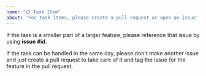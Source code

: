 ```yaml
---
name: "📋 Task Item"
about: 'For task items, please create a pull request or open an issue'
---
```


If the task is a smaller part of a larger feature, please reference that issue by using **issue #id**. 

If the task can be handled in the same day, please don't make another issue and just create a pull request to take care of it and tag the issue for the feature in the pull request.
